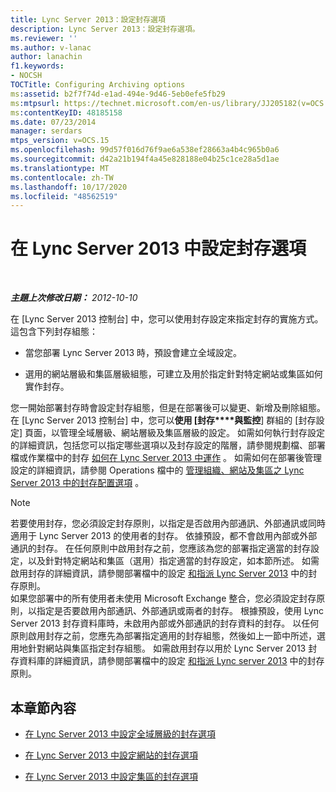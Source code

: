 ```yaml
---
title: Lync Server 2013：設定封存選項
description: Lync Server 2013：設定封存選項。
ms.reviewer: ''
ms.author: v-lanac
author: lanachin
f1.keywords:
- NOCSH
TOCTitle: Configuring Archiving options
ms:assetid: b2f7f74d-e1ad-494e-9d46-5eb0efe5fb29
ms:mtpsurl: https://technet.microsoft.com/en-us/library/JJ205182(v=OCS.15)
ms:contentKeyID: 48185158
ms.date: 07/23/2014
manager: serdars
mtps_version: v=OCS.15
ms.openlocfilehash: 99d57f016d76f9ae6a538ef28663a4b4c965b0a6
ms.sourcegitcommit: d42a21b194f4a45e828188e04b25c1ce28a5d1ae
ms.translationtype: MT
ms.contentlocale: zh-TW
ms.lasthandoff: 10/17/2020
ms.locfileid: "48562519"
---
```

# <a name="configuring-archiving-options-in-lync-server-2013"></a>在 Lync Server 2013 中設定封存選項

<div data-xmlns="http://www.w3.org/1999/xhtml">

<div class="topic" data-xmlns="http://www.w3.org/1999/xhtml" data-msxsl="urn:schemas-microsoft-com:xslt" data-cs="https://msdn.microsoft.com/">

<div data-asp="https://msdn2.microsoft.com/asp">



</div>

<div id="mainSection">

<div id="mainBody">

<span> </span>

_**主題上次修改日期：** 2012-10-10_

在 [Lync Server 2013 控制台] 中，您可以使用封存設定來指定封存的實施方式。 這包含下列封存組態：

  - 當您部署 Lync Server 2013 時，預設會建立全域設定。

  - 選用的網站層級和集區層級組態，可建立及用於指定針對特定網站或集區如何實作封存。

您一開始部署封存時會設定封存組態，但是在部署後可以變更、新增及刪除組態。 在 [Lync Server 2013 控制台] 中，您可以**使用 [封存****與監控**] 群組的 [封存設定] 頁面，以管理全域層級、網站層級及集區層級的設定。 如需如何執行封存設定的詳細資訊，包括您可以指定哪些選項以及封存設定的階層，請參閱規劃檔、部署檔或作業檔中的封存 [如何在 Lync Server 2013 中運作](lync-server-2013-how-archiving-works.md) 。 如需如何在部署後管理設定的詳細資訊，請參閱 Operations 檔中的 [管理組織、網站及集區之 Lync Server 2013 中的封存配置選項](lync-server-2013-managing-archiving-configuration-options-for-your-organization-sites-and-pools.md) 。

<div>


> [!NOTE]  
> 若要使用封存，您必須設定封存原則，以指定是否啟用內部通訊、外部通訊或同時適用于 Lync Server 2013 的使用者的封存。 依據預設，都不會啟用內部或外部通訊的封存。 在任何原則中啟用封存之前，您應該為您的部署指定適當的封存設定，以及針對特定網站和集區（選用）指定適當的封存設定，如本節所述。 如需啟用封存的詳細資訊，請參閱部署檔中的設定 <A href="lync-server-2013-configuring-and-assigning-archiving-policies.md">和指派 Lync Server 2013</A> 中的封存原則。<BR>如果您部署中的所有使用者未使用 Microsoft Exchange 整合，您必須設定封存原則，以指定是否要啟用內部通訊、外部通訊或兩者的封存。 根據預設，使用 Lync Server 2013 封存資料庫時，未啟用內部或外部通訊的封存資料的封存。 以任何原則啟用封存之前，您應先為部署指定適用的封存組態，然後如上一節中所述，選用地針對網站與集區指定封存組態。 如需啟用封存以用於 Lync Server 2013 封存資料庫的詳細資訊，請參閱部署檔中的設定 <A href="lync-server-2013-configuring-and-assigning-archiving-policies.md">和指派 Lync server 2013</A> 中的封存原則。



</div>

<div>

## <a name="in-this-section"></a>本章節內容

  - [在 Lync Server 2013 中設定全域層級的封存選項](lync-server-2013-configuring-archiving-options-at-the-global-level.md)

  - [在 Lync Server 2013 中設定網站的封存選項](lync-server-2013-configuring-archiving-options-for-a-site.md)

  - [在 Lync Server 2013 中設定集區的封存選項](lync-server-2013-configuring-archiving-options-for-a-pool.md)

</div>

</div>

<span> </span>

</div>

</div>

</div>

